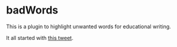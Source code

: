 # badWords

This is a plugin to highlight unwanted words for educational writing.

It all started with [this tweet](https://twitter.com/jesstelford/status/992757640315858946).
